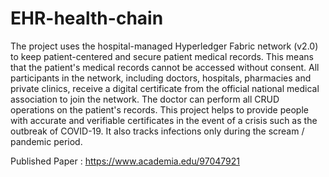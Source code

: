 # EHR-health-chain
The project uses the hospital-managed Hyperledger Fabric network (v2.0) to keep patient-centered and secure patient medical records. This means that the patient's medical records cannot be accessed without consent. All participants in the network, including doctors, hospitals, pharmacies and private clinics, receive a digital certificate from the official national medical association to join the network. The doctor can perform all  CRUD operations on the patient's records.   This project helps to provide people with accurate and verifiable certificates in the event of a crisis such as the outbreak of COVID-19. It also tracks infections only during the scream / pandemic period.

Published Paper : https://www.academia.edu/97047921